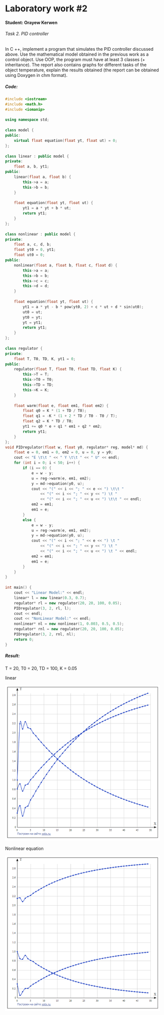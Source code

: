 # Laboratory work #2

#### Student: Orayew Kerwen

###### Task 2. PID controller
In C ++, implement a program that simulates the PID controller discussed above.
Use the mathematical model obtained in the previous work as a control object.
Use OOP, the program must have at least 3 classes (+ inheritance).
The report also contains graphs for different tasks of the object temperature,
explain the results obtained (the report can be obtained using Doxygen in chm format).


##### Code:

```c++
#include <iostream>
#include <math.h>
#include <iomanip>

using namespace std;

class model {
public:
    virtual float equation(float yt, float ut) = 0;
};

class linear : public model {
private:
    float a, b, yt1;
public:
    linear(float a, float b) {
        this->a = a;
        this->b = b;
    }

    float equation(float yt, float ut) {
        yt1 = a * yt + b * ut;
        return yt1;
    }
};

class nonlinear : public model {
private:
    float a, c, d, b;
    float yt0 = 0, yt1;
    float ut0 = 0;
public:
    nonlinear(float a, float b, float c, float d) {
        this->a = a;
        this->b = b;
        this->c = c;
        this->d = d;
    }

    float equation(float yt, float ut) {
        yt1 = a * yt - b * pow(yt0, 2) + c * ut + d * sin(ut0);
        ut0 = ut;
        yt0 = yt;
        yt = yt1;
        return yt1;
    }
};

class regulator {
private:
    float T, T0, TD, K, yt1 = 0;
public:
    regulator(float T, float T0, float TD, float K) {
        this->T = T;
        this->T0 = T0;
        this->TD = TD;
        this->K = K;
    }

    float warm(float e, float em1, float em2) {
        float q0 = K * (1 + TD / T0);
        float q1 = -K * (1 + 2 * TD / T0 - T0 / T);
        float q2 = K * TD / T0;
        yt1 += q0 * e + q1 * em1 + q2 * em2;
        return yt1;
    }
};
void PIDregulator(float w, float y0, regulator* reg, model* md) {
    float e = 0, em1 = 0, em2 = 0, u = 0, y = y0;
    cout << "E \t\t " << " Y \t\t " << " U" << endl;
    for (int i = 0; i < 50; i++) {
        if (i == 0) {
            e = w - y;
            u = reg->warm(e, em1, em2);
            y = md->equation(y0, u);
            cout << "(" << i << "; " << e << ") \t\t "
                << "(" << i << "; " << y << ") \t "
                << "(" << i << "; " << u << ") \t\t " << endl;
            em2 = em1;
            em1 = e;
        }
        else {
            e = w - y;
            u = reg->warm(e, em1, em2);
            y = md->equation(y0, u);
            cout << "(" << i << "; " << e << ") \t "
                << "(" << i << "; " << y << ") \t "
                << "(" << i << "; " << u << ") \t " << endl;
            em2 = em1;
            em1 = e;
        }
    }
}

int main() {
    cout << "Linear Model:" << endl;
    linear* l = new linear(0.3, 0.7);
    regulator* rl = new regulator(20, 20, 100, 0.05);
    PIDregulator(3, 2, rl, l);
    cout << endl;
    cout << "NonLinear Model:" << endl;
    nonlinear* nl = new nonlinear(1, 0.003, 0.5, 0.5);
    regulator* rnl = new regulator(20, 20, 100, 0.05);
    PIDregulator(3, 2, rnl, nl);
    return 0;
}
```

##### Result:
T = 20, T0 = 20, TD = 100, K = 0.05 

linear 
   <p>
    <img src="src/linear.png">
</p>
Nonlinear equation
<p>
    <img src="src/nonlinear.png">
</p>
